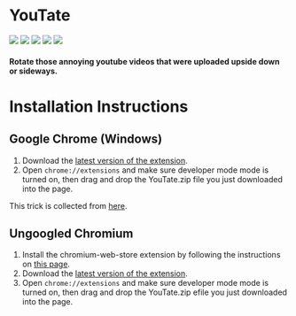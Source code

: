 # YouTate

[<img src="https://img.shields.io/badge/Chrome-Stable-green" />](https://github.com/30440r/youtate/releases)
[<img src="https://img.shields.io/badge/Chromium-Stable-green" />](https://github.com/30440r/youtate/releases)
[<img src="https://img.shields.io/badge/Firefox-Coming%20Soon-red" />](https://github.com/30440r/youtate/)
[<img src="https://img.shields.io/badge/Opera-Nightly-orange" />](https://github.com/30440r/youtate/releases)
[<img src="https://img.shields.io/badge/Brave-Untested-orange" />](https://github.com/30440r/youtate/releases)

#### Rotate those annoying youtube videos that were uploaded upside down or sideways.


# Installation Instructions


## Google Chrome (Windows)
1) Download the [latest version of the extension](https://github.com/30440r/youtate/releases/download/1.0/youtate.zip).
2) Open `chrome://extensions` and make sure developer mode mode is turned on, then drag and drop the YouTate.zip file you just downloaded into the page.

This trick is collected from [here](https://stackoverflow.com/a/48990515/13519865).



## Ungoogled Chromium
1) Install the chromium-web-store extension by following the instructions on [this page](https://github.com/NeverDecaf/chromium-web-store/blob/master/README.md).
2) Download the [latest version of the extension](https://github.com/30440r/youtate/releases/download/1.0/youtate.zip).
3) Open `chrome://extensions` and make sure developer mode mode is turned on, then drag and drop the YouTate.zip efile you just downloaded into the page.
